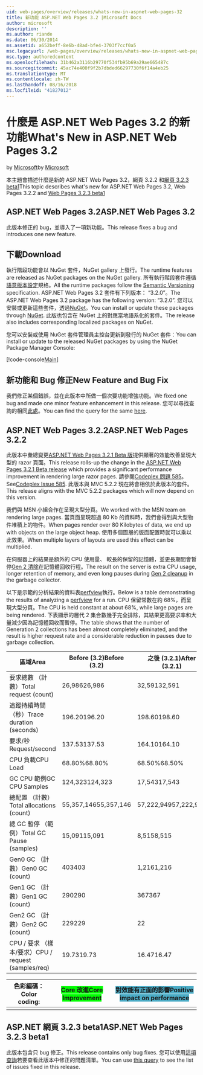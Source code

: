 ```yaml
---
uid: web-pages/overview/releases/whats-new-in-aspnet-web-pages-32
title: 新功能 ASP.NET Web Pages 3.2 |Microsoft Docs
author: microsoft
description: ''
ms.author: riande
ms.date: 06/30/2014
ms.assetid: a652beff-8e6b-48ad-bfe4-3703f7ccf0a5
msc.legacyurl: /web-pages/overview/releases/whats-new-in-aspnet-web-pages-32
msc.type: authoredcontent
ms.openlocfilehash: 31b462a3116b29770f534fb95b69a29ae665487c
ms.sourcegitcommit: 45ac74e400f9f2b7dbded66297730f6f14a4eb25
ms.translationtype: MT
ms.contentlocale: zh-TW
ms.lasthandoff: 08/16/2018
ms.locfileid: "41827012"
---
```

<a name="whats-new-in-aspnet-web-pages-32"></a><span data-ttu-id="cf037-102">什麼是 ASP.NET Web Pages 3.2 的新功能</span><span class="sxs-lookup"><span data-stu-id="cf037-102">What's New in ASP.NET Web Pages 3.2</span></span>
====================
<span data-ttu-id="cf037-103">by [Microsoft](https://github.com/microsoft)</span><span class="sxs-lookup"><span data-stu-id="cf037-103">by [Microsoft](https://github.com/microsoft)</span></span>

<span data-ttu-id="cf037-104">本主題會描述什麼是新的 ASP.NET Web Pages 3.2，網頁 3.2.2 和[網頁 3.2.3 beta1](https://blogs.msdn.com/b/webdev/archive/2014/12/17/asp-net-mvc-5-2-3-web-pages-5-2-3-and-web-api-5-2-3-beta-releases.aspx)</span><span class="sxs-lookup"><span data-stu-id="cf037-104">This topic describes what's new for ASP.NET Web Pages 3.2, Web Pages 3.2.2 and [Web Pages 3.2.3 beta1](https://blogs.msdn.com/b/webdev/archive/2014/12/17/asp-net-mvc-5-2-3-web-pages-5-2-3-and-web-api-5-2-3-beta-releases.aspx)</span></span>

## <a name="aspnet-web-pages-32"></a><span data-ttu-id="cf037-105">ASP.NET Web Pages 3.2</span><span class="sxs-lookup"><span data-stu-id="cf037-105">ASP.NET Web Pages 3.2</span></span>

<span data-ttu-id="cf037-106">此版本修正的 bug，並導入了一項新功能。</span><span class="sxs-lookup"><span data-stu-id="cf037-106">This release fixes a bug and introduces one new feature.</span></span>

## <a name="download"></a><span data-ttu-id="cf037-107">下載</span><span class="sxs-lookup"><span data-stu-id="cf037-107">Download</span></span>

<span data-ttu-id="cf037-108">執行階段功能會以 NuGet 套件，NuGet gallery 上發行。</span><span class="sxs-lookup"><span data-stu-id="cf037-108">The runtime features are released as NuGet packages on the NuGet gallery.</span></span> <span data-ttu-id="cf037-109">所有執行階段套件遵循[語意版本設定](http://semver.org/)規格。</span><span class="sxs-lookup"><span data-stu-id="cf037-109">All the runtime packages follow the [Semantic Versioning](http://semver.org/) specification.</span></span> <span data-ttu-id="cf037-110">ASP.NET Web Pages 3.2 套件有下列版本： &ldquo;3.2.0&rdquo;。</span><span class="sxs-lookup"><span data-stu-id="cf037-110">The ASP.NET Web Pages 3.2 package has the following version: &ldquo;3.2.0&rdquo;.</span></span> <span data-ttu-id="cf037-111">您可以安裝或更新這些套件，透過[NuGet](http://www.nuget.org/packages/Microsoft.AspNet.WebPages/)。</span><span class="sxs-lookup"><span data-stu-id="cf037-111">You can install or update these packages through [NuGet](http://www.nuget.org/packages/Microsoft.AspNet.WebPages/).</span></span> <span data-ttu-id="cf037-112">此版也包含在 NuGet 上的對應當地語系化的套件。</span><span class="sxs-lookup"><span data-stu-id="cf037-112">The release also includes corresponding localized packages on NuGet.</span></span>

<span data-ttu-id="cf037-113">您可以安裝或使用 NuGet 套件管理員主控台更新到發行的 NuGet 套件：</span><span class="sxs-lookup"><span data-stu-id="cf037-113">You can install or update to the released NuGet packages by using the NuGet Package Manager Console:</span></span>

[!code-console[Main](whats-new-in-aspnet-web-pages-32/samples/sample1.cmd)]

## <a name="new-feature-and-bug-fix"></a><span data-ttu-id="cf037-114">新功能和 Bug 修正</span><span class="sxs-lookup"><span data-stu-id="cf037-114">New Feature and Bug Fix</span></span>

<span data-ttu-id="cf037-115">我們修正某個錯誤，並在此版本中所做一個次要功能增強功能。</span><span class="sxs-lookup"><span data-stu-id="cf037-115">We fixed one bug and made one minor feature enhancement in this release.</span></span> <span data-ttu-id="cf037-116">您可以尋找查詢的相同[此處](https://aspnetwebstack.codeplex.com/workitem/list/advanced?keyword=&amp;status=Closed&amp;type=All&amp;priority=All&amp;release=v5.2%20RC|v5.2%20RTM&amp;assignedTo=All&amp;component=Web%20Pages%2FRazor&amp;sortField=Id&amp;sortDirection=Descending&amp;page=0&amp;reasonClosed=Fixed)。</span><span class="sxs-lookup"><span data-stu-id="cf037-116">You can find the query for the same [here](https://aspnetwebstack.codeplex.com/workitem/list/advanced?keyword=&amp;status=Closed&amp;type=All&amp;priority=All&amp;release=v5.2%20RC|v5.2%20RTM&amp;assignedTo=All&amp;component=Web%20Pages%2FRazor&amp;sortField=Id&amp;sortDirection=Descending&amp;page=0&amp;reasonClosed=Fixed).</span></span>

## <a name="aspnet-web-pages-322"></a><span data-ttu-id="cf037-117">ASP.NET Web Pages 3.2.2</span><span class="sxs-lookup"><span data-stu-id="cf037-117">ASP.NET Web Pages 3.2.2</span></span>

<span data-ttu-id="cf037-118">此版本中彙總變更[ASP.NET Web Pages 3.2.1 Beta 版](https://blogs.msdn.com/b/webdev/archive/2014/07/28/announcing-the-beta-release-of-web-pages-3-2-1.aspx)提供顯著的效能改善呈現大型的 razor 頁面。</span><span class="sxs-lookup"><span data-stu-id="cf037-118">This release rolls-up the change in the [ASP.NET Web Pages 3.2.1 Beta release](https://blogs.msdn.com/b/webdev/archive/2014/07/28/announcing-the-beta-release-of-web-pages-3-2-1.aspx) which provides a significant performance improvement in rendering large razor pages.</span></span> <span data-ttu-id="cf037-119">請參閱[Codeplex 問題 585](https://aspnetwebstack.codeplex.com/workitem/585)。</span><span class="sxs-lookup"><span data-stu-id="cf037-119">See[Codeplex Issue 585](https://aspnetwebstack.codeplex.com/workitem/585).</span></span> <span data-ttu-id="cf037-120">此版本與 MVC 5.2.2 現在將會相依於此版本的套件。</span><span class="sxs-lookup"><span data-stu-id="cf037-120">This release aligns with the MVC 5.2.2 packages which will now depend on this version.</span></span>

<span data-ttu-id="cf037-121">我們與 MSN 小組合作在呈現大型分頁。</span><span class="sxs-lookup"><span data-stu-id="cf037-121">We worked with the MSN team on rendering large pages.</span></span> <span data-ttu-id="cf037-122">當頁面呈現超過 80 Kb 的資料時，我們會得到與大型物件堆積上的物件。</span><span class="sxs-lookup"><span data-stu-id="cf037-122">When pages render over 80 Kilobytes of data, we end up with objects on the large object heap.</span></span> <span data-ttu-id="cf037-123">使用多個圖層的版面配置時就可以乘以此效果。</span><span class="sxs-lookup"><span data-stu-id="cf037-123">When multiple layers of layouts are used this effect can be multiplied.</span></span>

<span data-ttu-id="cf037-124">在伺服器上的結果是額外的 CPU 使用量、 較長的保留的記憶體，並更長期間會暫停[Gen 2 清除](https://msdn.microsoft.com/en-us/library/ms973837.aspx)在記憶體回收行程。</span><span class="sxs-lookup"><span data-stu-id="cf037-124">The result on the server is extra CPU usage, longer retention of memory, and even long pauses during [Gen 2 cleanup](https://msdn.microsoft.com/en-us/library/ms973837.aspx) in the garbage collector.</span></span>

<span data-ttu-id="cf037-125">以下是示範的分析結果的資料表[perfview](https://channel9.msdn.com/Series/PerfView-Tutorial)執行。</span><span class="sxs-lookup"><span data-stu-id="cf037-125">Below is a table demonstrating the results of analyzing a [perfview](https://channel9.msdn.com/Series/PerfView-Tutorial) for a run.</span></span> <span data-ttu-id="cf037-126">CPU 保留常數在約 68%，而呈現大型分頁。</span><span class="sxs-lookup"><span data-stu-id="cf037-126">The CPU is held constant at about 68%, while large pages are being rendered.</span></span> <span data-ttu-id="cf037-127">下表顯示的層代 2 集合數幾乎完全排除，其結果更高要求率和大量減少因為記憶體回收而暫停。</span><span class="sxs-lookup"><span data-stu-id="cf037-127">The table shows that the number of Generation 2 collections has been almost completely eliminated, and the result is higher request rate and a considerable reduction in pauses due to garbage collection.</span></span>

| <span data-ttu-id="cf037-128">**區域**</span><span class="sxs-lookup"><span data-stu-id="cf037-128">**Area**</span></span> | <span data-ttu-id="cf037-129">**Before (3.2)**</span><span class="sxs-lookup"><span data-stu-id="cf037-129">**Before (3.2)**</span></span> | <span data-ttu-id="cf037-130">**之後 (3.2.1)**</span><span class="sxs-lookup"><span data-stu-id="cf037-130">**After (3.2.1)**</span></span> | <span data-ttu-id="cf037-131">**差異 %**</span><span class="sxs-lookup"><span data-stu-id="cf037-131">**Delta %**</span></span> |
| --- | --- | --- | --- |
| <span data-ttu-id="cf037-132">要求總數 （計數）</span><span class="sxs-lookup"><span data-stu-id="cf037-132">Total request (count)</span></span> | <span data-ttu-id="cf037-133">26,986</span><span class="sxs-lookup"><span data-stu-id="cf037-133">26,986</span></span> | <span data-ttu-id="cf037-134">32,591</span><span class="sxs-lookup"><span data-stu-id="cf037-134">32,591</span></span> | <span data-ttu-id="cf037-135"><font style="background-color: #4bacc6">20.80%</font></span><span class="sxs-lookup"><span data-stu-id="cf037-135"><font style="background-color: #4bacc6">20.80%</font></span></span> |
| <span data-ttu-id="cf037-136">追蹤持續時間 （秒）</span><span class="sxs-lookup"><span data-stu-id="cf037-136">Trace duration (seconds)</span></span> | <span data-ttu-id="cf037-137">196.20</span><span class="sxs-lookup"><span data-stu-id="cf037-137">196.20</span></span> | <span data-ttu-id="cf037-138">198.60</span><span class="sxs-lookup"><span data-stu-id="cf037-138">198.60</span></span> | <span data-ttu-id="cf037-139">1.20%</span><span class="sxs-lookup"><span data-stu-id="cf037-139">1.20%</span></span> |
| <span data-ttu-id="cf037-140">要求/秒</span><span class="sxs-lookup"><span data-stu-id="cf037-140">Request/second</span></span> | <span data-ttu-id="cf037-141">137.53</span><span class="sxs-lookup"><span data-stu-id="cf037-141">137.53</span></span> | <span data-ttu-id="cf037-142">164.10</span><span class="sxs-lookup"><span data-stu-id="cf037-142">164.10</span></span> | <span data-ttu-id="cf037-143"><font style="background-color: #4bacc6">19.30%</font></span><span class="sxs-lookup"><span data-stu-id="cf037-143"><font style="background-color: #4bacc6">19.30%</font></span></span> |
| <span data-ttu-id="cf037-144">CPU 負載</span><span class="sxs-lookup"><span data-stu-id="cf037-144">CPU Load</span></span> | <span data-ttu-id="cf037-145">68.80%</span><span class="sxs-lookup"><span data-stu-id="cf037-145">68.80%</span></span> | <span data-ttu-id="cf037-146">68.50%</span><span class="sxs-lookup"><span data-stu-id="cf037-146">68.50%</span></span> |  <span data-ttu-id="cf037-147">-0.40%</span><span class="sxs-lookup"><span data-stu-id="cf037-147">-0.40%</span></span> |
| <span data-ttu-id="cf037-148">GC CPU 範例</span><span class="sxs-lookup"><span data-stu-id="cf037-148">GC CPU Samples</span></span> | <span data-ttu-id="cf037-149">124,323</span><span class="sxs-lookup"><span data-stu-id="cf037-149">124,323</span></span> | <span data-ttu-id="cf037-150">17,543</span><span class="sxs-lookup"><span data-stu-id="cf037-150">17,543</span></span> | <span data-ttu-id="cf037-151"><font style="background-color: #4bacc6">-85.90%</font></span><span class="sxs-lookup"><span data-stu-id="cf037-151"><font style="background-color: #4bacc6">-85.90%</font></span></span> |
| <span data-ttu-id="cf037-152">總配置 （計數）</span><span class="sxs-lookup"><span data-stu-id="cf037-152">Total allocations (count)</span></span> | <span data-ttu-id="cf037-153">55,357,146</span><span class="sxs-lookup"><span data-stu-id="cf037-153">55,357,146</span></span> | <span data-ttu-id="cf037-154">57,222,949</span><span class="sxs-lookup"><span data-stu-id="cf037-154">57,222,949</span></span> | <span data-ttu-id="cf037-155">3.40%</span><span class="sxs-lookup"><span data-stu-id="cf037-155">3.40%</span></span> |
| <span data-ttu-id="cf037-156">總 GC 暫停 （範例）</span><span class="sxs-lookup"><span data-stu-id="cf037-156">Total GC Pause (samples)</span></span> | <span data-ttu-id="cf037-157">15,091</span><span class="sxs-lookup"><span data-stu-id="cf037-157">15,091</span></span> | <span data-ttu-id="cf037-158">8,515</span><span class="sxs-lookup"><span data-stu-id="cf037-158">8,515</span></span> | <span data-ttu-id="cf037-159"><font style="background-color: #4bacc6">-43.60%</font></span><span class="sxs-lookup"><span data-stu-id="cf037-159"><font style="background-color: #4bacc6">-43.60%</font></span></span> |
| <span data-ttu-id="cf037-160">Gen0 GC （計數）</span><span class="sxs-lookup"><span data-stu-id="cf037-160">Gen0 GC (count)</span></span> | <span data-ttu-id="cf037-161">403</span><span class="sxs-lookup"><span data-stu-id="cf037-161">403</span></span> | <span data-ttu-id="cf037-162">1,216</span><span class="sxs-lookup"><span data-stu-id="cf037-162">1,216</span></span> | <span data-ttu-id="cf037-163">201.70%</span><span class="sxs-lookup"><span data-stu-id="cf037-163">201.70%</span></span> |
| <span data-ttu-id="cf037-164">Gen1 GC （計數）</span><span class="sxs-lookup"><span data-stu-id="cf037-164">Gen1 GC (count)</span></span> | <span data-ttu-id="cf037-165">290</span><span class="sxs-lookup"><span data-stu-id="cf037-165">290</span></span> | <span data-ttu-id="cf037-166">367</span><span class="sxs-lookup"><span data-stu-id="cf037-166">367</span></span> | <span data-ttu-id="cf037-167">26.60%</span><span class="sxs-lookup"><span data-stu-id="cf037-167">26.60%</span></span> |
| <span data-ttu-id="cf037-168">Gen2 GC （計數）</span><span class="sxs-lookup"><span data-stu-id="cf037-168">Gen2 GC (count)</span></span> | <span data-ttu-id="cf037-169">229</span><span class="sxs-lookup"><span data-stu-id="cf037-169">229</span></span> | <span data-ttu-id="cf037-170">2</span><span class="sxs-lookup"><span data-stu-id="cf037-170">2</span></span> | <span data-ttu-id="cf037-171"><font style="background-color: #00ff00">-99.10%</font></span><span class="sxs-lookup"><span data-stu-id="cf037-171"><font style="background-color: #00ff00">-99.10%</font></span></span> |
| <span data-ttu-id="cf037-172">CPU / 要求 （樣本/要求）</span><span class="sxs-lookup"><span data-stu-id="cf037-172">CPU / request (samples/req)</span></span> | <span data-ttu-id="cf037-173">19.73</span><span class="sxs-lookup"><span data-stu-id="cf037-173">19.73</span></span> | <span data-ttu-id="cf037-174">16.47</span><span class="sxs-lookup"><span data-stu-id="cf037-174">16.47</span></span> | <span data-ttu-id="cf037-175">-16.50%</span><span class="sxs-lookup"><span data-stu-id="cf037-175">-16.50%</span></span> |

| <span data-ttu-id="cf037-176">色彩編碼：</span><span class="sxs-lookup"><span data-stu-id="cf037-176">Color coding:</span></span> | <span data-ttu-id="cf037-177"><font style="background-color: #00ff00">Core 改進</font></span><span class="sxs-lookup"><span data-stu-id="cf037-177"><font style="background-color: #00ff00">Core Improvement</font></span></span> | <span data-ttu-id="cf037-178"><font style="background-color: #4bacc6">對效能有正面的影響</font></span><span class="sxs-lookup"><span data-stu-id="cf037-178"><font style="background-color: #4bacc6">Positive impact on performance</font></span></span> |
|---------------|-----------------------------------------------------------------|-------------------------------------------------------------------------------|
|               |                                                                 |                                                                               |

## <a name="aspnet-web-pages-323-beta1"></a><span data-ttu-id="cf037-179">ASP.NET 網頁 3.2.3 beta1</span><span class="sxs-lookup"><span data-stu-id="cf037-179">ASP.NET Web Pages 3.2.3 beta1</span></span>

<span data-ttu-id="cf037-180">此版本包含只 bug 修正。</span><span class="sxs-lookup"><span data-stu-id="cf037-180">This release contains only bug fixes.</span></span> <span data-ttu-id="cf037-181">您可以使用[這項查詢](https://aspnetwebstack.codeplex.com/workitem/list/advanced?keyword=&amp;status=Closed&amp;type=All&amp;priority=All&amp;release=v5.2.3%20Beta&amp;assignedTo=All&amp;component=Web%20Pages%2FRazor&amp;sortField=LastUpdatedDate&amp;sortDirection=Descending&amp;page=0&amp;reasonClosed=Fixed)若要查看此版本中修正的問題清單。</span><span class="sxs-lookup"><span data-stu-id="cf037-181">You can use [this query](https://aspnetwebstack.codeplex.com/workitem/list/advanced?keyword=&amp;status=Closed&amp;type=All&amp;priority=All&amp;release=v5.2.3%20Beta&amp;assignedTo=All&amp;component=Web%20Pages%2FRazor&amp;sortField=LastUpdatedDate&amp;sortDirection=Descending&amp;page=0&amp;reasonClosed=Fixed) to see the list of issues fixed in this release.</span></span>
